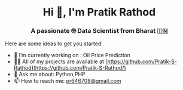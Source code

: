 <h1 align="center">Hi 👋, I'm Pratik Rathod</h1>
<h3 align="center">A passionate 🤓 Data Scientist from Bharat 🇮🇳</h3>

Here are some ideas to get you started:

- 🔭 I’m currently working on : Oil Price Prediction
- 👨‍💻 All of my projects are available at [https://github.com/Pratik-S-Rathod](https://github.com/Pratik-S-Rathod/)
- 💬 Ask me about: Python,PHP
- 📫 How to reach me: pr646708@gmail.com
